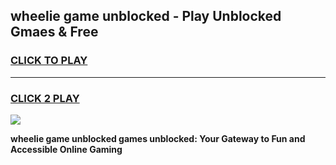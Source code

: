 
## wheelie game unblocked - Play Unblocked Gmaes & Free
<h3>
<a href="https://premium.freeplayer.one?title=wheelie_game_unblocked&ref=20F">CLICK TO PLAY</a></h3>
<hr>

<h3>
<a href="https://premium.freeplayer.one?title=wheelie_game_unblocked&ref=20F">CLICK 2 PLAY</a>
  
</h3>

<a href="https://premium.freeplayer.one?title=wheelie_game_unblocked&ref=20F/"><img src="https://clearcache.store/games.png"></a>


**wheelie game unblocked games unblocked: Your Gateway to Fun and Accessible Online Gaming**
